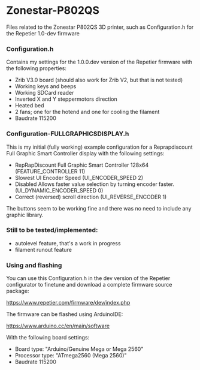 # Zonestar-P802QS
Files related to the Zonestar P802QS 3D printer, such as Configuration.h for the Repetier 1.0-dev firmware

### Configuration.h
Contains my settings for the 1.0.0.dev version of the Repetier firmware with the following properties:
* Zrib V3.0 board (should also work for Zrib V2, but that is not tested)
* Working keys and beeps
* Working SDCard reader
* Inverted X and Y steppermotors direction
* Heated bed
* 2 fans; one for the hotend and one for cooling the filament
* Baudrate 115200

### Configuration-FULLGRAPHICSDISPLAY.h 
This is my initial (fully working) example configuration for a Reprapdiscount Full Graphic Smart Controller display with the following settings:
* RepRapDiscount Full Graphic Smart Controller 128x64 (FEATURE_CONTROLLER 11)
* Slowest UI Encoder Speed (UI_ENCODER_SPEED 2)
* Disabled Allows faster value selection by turning encoder faster. (UI_DYNAMIC_ENCODER_SPEED 0)
* Correct (reversed) scroll direction (UI_REVERSE_ENCODER 1)

The buttons seem to be working fine and there was no need to include any graphic library.

### Still to be tested/implemented:
* autolevel feature, that's a work in progress
* filament runout feature

### Using and flashing
You can use this Configuration.h in the dev version of the Repetier configurator to finetune and download a complete firmware source package:

https://www.repetier.com/firmware/dev/index.php

The firmware can be flashed using ArduinoIDE:

https://www.arduino.cc/en/main/software

With the following board settings:
* Board type: "Arduino/Genuine Mega or Mega 2560"
* Processor type: "ATmega2560 (Mega 2560)"
* Baudrate 115200